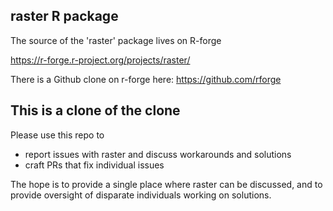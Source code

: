 
## raster R package 

The source of the 'raster' package lives on R-forge

https://r-forge.r-project.org/projects/raster/

There is a Github clone on r-forge here: https://github.com/rforge

## This is a clone of the clone

Please use this repo to 

* report issues with raster and discuss workarounds and solutions
* craft PRs that fix individual issues

The hope is to provide a single place where raster can be discussed, and to provide oversight of disparate individuals working on solutions. 

